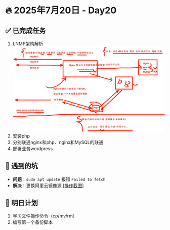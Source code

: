 # 🔥 2025年7月20日 - Day20
## ✅ 已完成任务
1. LNMP架构解析![框架](https://github.com/YJUNO6/cloud-devops-learning/blob/main/0_%E6%88%90%E9%95%BF%E6%97%A5%E8%AE%B0/20250720_Day20_%E9%83%A8%E7%BD%B2%E5%8A%A8%E6%80%81%E6%9C%8D%E5%8A%A1%E4%B8%9A%E5%8A%A1/sreenshot/%E5%B1%8F%E5%B9%95%E6%88%AA%E5%9B%BE%202025-07-23%20162515.png)
2. 安装php
3. 分别联通nginx和php、nginx和MySQL的联通
4. 部署业务wordpress
## 🐞 遇到的坑
- **问题**：`sudo apt update` 报错 `Failed to fetch`
- **解决**：更换阿里云镜像源 [[操作截图]](screenshot/apt-error-fix.png)

## 📌 明日计划
1. 学习文件操作命令（cp/mv/rm）
2. 编写第一个备份脚本


